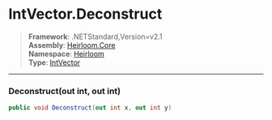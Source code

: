 # IntVector.Deconstruct

> **Framework**: .NETStandard,Version=v2.1  
> **Assembly**: [Heirloom.Core][0]  
> **Namespace**: [Heirloom][0]  
> **Type**: [IntVector][1]  

--------------------------------------------------------------------------------

### Deconstruct(out int, out int)

```cs
public void Deconstruct(out int x, out int y)
```

[0]: ..\Heirloom.Core.md
[1]: Heirloom.IntVector.md

